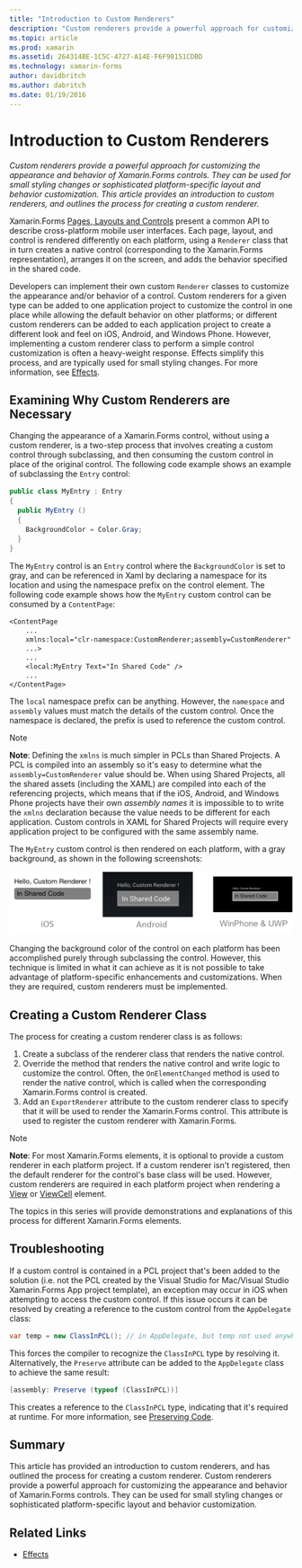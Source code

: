 ```yaml
---
title: "Introduction to Custom Renderers"
description: "Custom renderers provide a powerful approach for customizing the appearance and behavior of Xamarin.Forms controls. They can be used for small styling changes or sophisticated platform-specific layout and behavior customization. This article provides an introduction to custom renderers, and outlines the process for creating a custom renderer."
ms.topic: article
ms.prod: xamarin
ms.assetid: 264314BE-1C5C-4727-A14E-F6F98151CDBD
ms.technology: xamarin-forms
author: davidbritch
ms.author: dabritch
ms.date: 01/19/2016
---
```


# Introduction to Custom Renderers

_Custom renderers provide a powerful approach for customizing the appearance and behavior of Xamarin.Forms controls. They can be used for small styling changes or sophisticated platform-specific layout and behavior customization. This article provides an introduction to custom renderers, and outlines the process for creating a custom renderer._

Xamarin.Forms [Pages, Layouts and Controls](~/xamarin-forms/user-interface/controls/index.md) present a common API to describe cross-platform mobile user interfaces. Each page, layout, and control is rendered differently on each platform, using a `Renderer` class that in turn creates a native control (corresponding to the Xamarin.Forms representation), arranges it on the screen, and adds the behavior specified in the shared code.

Developers can implement their own custom `Renderer` classes to customize the appearance and/or behavior of a control. Custom renderers for a given type can be added to one application project to customize the control in one place while allowing the default behavior on other platforms; or different custom renderers can be added to each application project to create a different look and feel on iOS, Android, and Windows Phone. However, implementing a custom renderer class to perform a simple control customization is often a heavy-weight response. Effects simplify this process, and are typically used for small styling changes. For more information, see [Effects](~/xamarin-forms/app-fundamentals/effects/index.md).

## Examining Why Custom Renderers are Necessary

Changing the appearance of a Xamarin.Forms control, without using a custom renderer, is a two-step process that involves creating a custom control through subclassing, and then consuming the custom control in place of the original control. The following code example shows an example of subclassing the `Entry` control:

```csharp
public class MyEntry : Entry
{
  public MyEntry ()
  {
    BackgroundColor = Color.Gray;
  }
}
```

The `MyEntry` control is an `Entry` control where the `BackgroundColor` is set to gray, and can be referenced in Xaml by declaring a namespace for its location and using the namespace prefix on the control element. The following code example shows how the `MyEntry` custom control can be consumed by a `ContentPage`:

```xaml
<ContentPage
    ...
    xmlns:local="clr-namespace:CustomRenderer;assembly=CustomRenderer"
    ...>
    ...
    <local:MyEntry Text="In Shared Code" />
    ...
</ContentPage>
```

The `local` namespace prefix can be anything. However, the `namespace` and `assembly` values must match the details of the custom control. Once the namespace is declared, the prefix is used to reference the custom control.

> [!NOTE]
> **Note**: Defining the `xmlns` is much simpler in PCLs than Shared Projects. A PCL is compiled into an assembly so it's easy to determine what the `assembly=CustomRenderer` value should be. When using Shared Projects, all the shared assets (including the XAML) are compiled into each of the referencing projects, which means that if the iOS, Android, and Windows Phone projects have their own *assembly names* it is impossible to to write the `xmlns` declaration because the value needs to be different for each application. Custom controls in XAML for Shared Projects will require every application project to be configured with the same assembly name.

The `MyEntry` custom control is then rendered on each platform, with a gray background, as shown in the following screenshots:

![](introduction-images/screenshots.png "MyEntry Custom Control on each Platform")

Changing the background color of the control on each platform has been accomplished purely through subclassing the control. However, this technique is limited in what it can achieve as it is not possible to take advantage of platform-specific enhancements and customizations. When they are required, custom renderers must be implemented.

## Creating a Custom Renderer Class

The process for creating a custom renderer class is as follows:

1. Create a subclass of the renderer class that renders the native control.
1. Override the method that renders the native control and write logic to customize the control. Often, the `OnElementChanged` method is used to render the native control, which is called when the corresponding Xamarin.Forms control is created.
1. Add an `ExportRenderer` attribute to the custom renderer class to specify that it will be used to render the Xamarin.Forms control. This attribute is used to register the custom renderer with Xamarin.Forms.

> [!NOTE]
> **Note**: For most Xamarin.Forms elements, it is optional to provide a custom renderer in each platform project. If a custom renderer isn't registered, then the default renderer for the control's base class will be used. However, custom renderers are required in each platform project when rendering a [View](https://developer.xamarin.com/api/type/Xamarin.Forms.View/) or [ViewCell](https://developer.xamarin.com/api/type/Xamarin.Forms.ViewCell/) element.

The topics in this series will provide demonstrations and explanations of this process for different Xamarin.Forms elements.

## Troubleshooting

If a custom control is contained in a PCL project that's been added to the solution (i.e. not the PCL created by the Visual Studio for Mac/Visual Studio Xamarin.Forms App project template), an exception may occur in iOS when attempting to access the custom control. If this issue occurs it can be resolved by creating a reference to the custom control from the `AppDelegate` class:

```csharp
var temp = new ClassInPCL(); // in AppDelegate, but temp not used anywhere
```

This forces the compiler to recognize the `ClassInPCL` type by resolving it. Alternatively, the `Preserve` attribute can be added to the `AppDelegate` class to achieve the same result:

```csharp
[assembly: Preserve (typeof (ClassInPCL))]
```

This creates a reference to the `ClassInPCL` type, indicating that it's required at runtime. For more information, see [Preserving Code](~/ios/deploy-test/linker.md).

## Summary

This article has provided an introduction to custom renderers, and has outlined the process for creating a custom renderer. Custom renderers provide a powerful approach for customizing the appearance and behavior of Xamarin.Forms controls. They can be used for small styling changes or sophisticated platform-specific layout and behavior customization.


## Related Links

- [Effects](~/xamarin-forms/app-fundamentals/effects/index.md)
